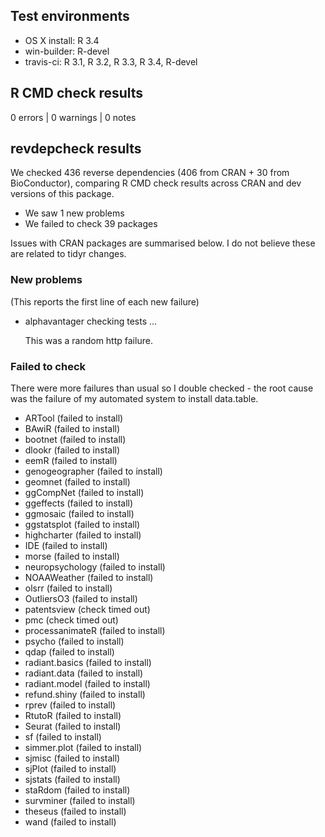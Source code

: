 ## Test environments

* OS X install: R 3.4
* win-builder: R-devel
* travis-ci: R 3.1, R 3.2, R 3.3, R 3.4, R-devel

## R CMD check results

0 errors | 0 warnings | 0 notes

## revdepcheck results

We checked 436 reverse dependencies (406 from CRAN + 30 from BioConductor), comparing R CMD check results across CRAN and dev versions of this package.

 * We saw 1 new problems
 * We failed to check 39 packages

Issues with CRAN packages are summarised below. I do not believe these are related to tidyr changes.

### New problems
(This reports the first line of each new failure)

* alphavantager
  checking tests ...
  
  This was a random http failure.

### Failed to check

There were more failures than usual so I double checked - the root cause was the failure of my automated system to install data.table.

* ARTool          (failed to install)
* BAwiR           (failed to install)
* bootnet         (failed to install)
* dlookr          (failed to install)
* eemR            (failed to install)
* genogeographer  (failed to install)
* geomnet         (failed to install)
* ggCompNet       (failed to install)
* ggeffects       (failed to install)
* ggmosaic        (failed to install)
* ggstatsplot     (failed to install)
* highcharter     (failed to install)
* IDE             (failed to install)
* morse           (failed to install)
* neuropsychology (failed to install)
* NOAAWeather     (failed to install)
* olsrr           (failed to install)
* OutliersO3      (failed to install)
* patentsview     (check timed out)
* pmc             (check timed out)
* processanimateR (failed to install)
* psycho          (failed to install)
* qdap            (failed to install)
* radiant.basics  (failed to install)
* radiant.data    (failed to install)
* radiant.model   (failed to install)
* refund.shiny    (failed to install)
* rprev           (failed to install)
* RtutoR          (failed to install)
* Seurat          (failed to install)
* sf              (failed to install)
* simmer.plot     (failed to install)
* sjmisc          (failed to install)
* sjPlot          (failed to install)
* sjstats         (failed to install)
* staRdom         (failed to install)
* survminer       (failed to install)
* theseus         (failed to install)
* wand            (failed to install)
